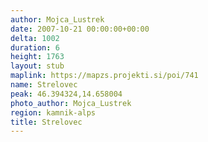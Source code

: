 ```yaml
---
author: Mojca_Lustrek
date: 2007-10-21 00:00:00+00:00
delta: 1002
duration: 6
height: 1763
layout: stub
maplink: https://mapzs.projekti.si/poi/741
name: Strelovec
peak: 46.394324,14.658004
photo_author: Mojca_Lustrek
region: kamnik-alps
title: Strelovec
---
```

